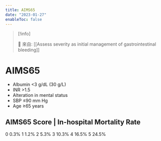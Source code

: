 ```yaml
---
title: AIMS65
date: "2023-01-27"
enableToc: false
---
```


> [!info]
>
> 🌱 來自: [[Assess severity as initial management of gastrointestinal bleeding]]

# AIMS65

* Albumin <3 g/dL (30 g/L)
* INR >1.5
* Alteration in mental status
* SBP ≤90 mm Hg
* Age ≥65 years


## AIMS65 Score	| In-hospital Mortality Rate
0	0.3%
1	1.2%
2	5.3%
3	10.3%
4	16.5%
5	24.5%
